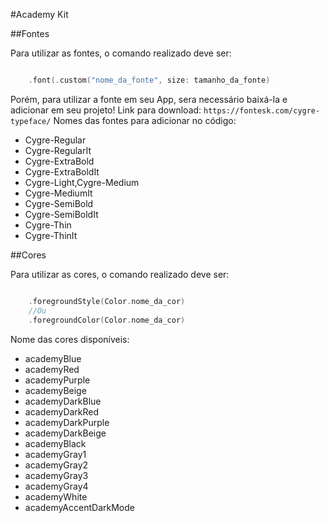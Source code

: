 #Academy Kit

##Fontes

Para utilizar as fontes, o comando realizado deve ser:
```swift

    .font(.custom("nome_da_fonte", size: tamanho_da_fonte)
```
Porém, para utilizar a fonte em seu App, sera necessário baixá-la e adicionar em seu projeto!
Link para download: `https://fontesk.com/cygre-typeface/`
Nomes das fontes para adicionar no código:

- Cygre-Regular
- Cygre-RegularIt
- Cygre-ExtraBold 
- Cygre-ExtraBoldIt
- Cygre-Light,Cygre-Medium 
- Cygre-MediumIt
- Cygre-SemiBold
- Cygre-SemiBoldIt 
- Cygre-Thin 
- Cygre-ThinIt

##Cores

Para utilizar as cores, o comando realizado deve ser:
```swift

    .foregroundStyle(Color.nome_da_cor)
    //Ou
    .foregroundColor(Color.nome_da_cor)
```
Nome das cores disponíveis: 

- academyBlue
- academyRed
- academyPurple
- academyBeige
- academyDarkBlue
- academyDarkRed
- academyDarkPurple
- academyDarkBeige
- academyBlack
- academyGray1
- academyGray2
- academyGray3
- academyGray4
- academyWhite
- academyAccentDarkMode

